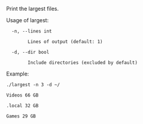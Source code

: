 Print the largest files.

Usage of largest:
```
  -n, --lines int
  
    	Lines of output (default: 1)
     
  -d, --dir bool
  
    	Include directories (excluded by default)
```

Example:
```
./largest -n 3 -d ~/

Videos 66 GB

.local 32 GB

Games 29 GB
```
